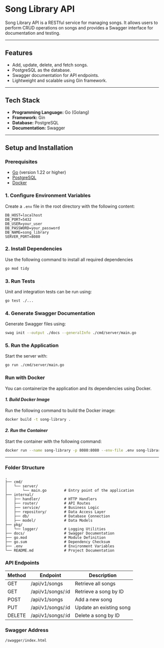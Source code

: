 # Song Library API

Song Library API is a RESTful service for managing songs. It allows users to perform CRUD operations on songs and provides a Swagger interface for documentation and testing.

---

## **Features**

- Add, update, delete, and fetch songs.
- PostgreSQL as the database.
- Swagger documentation for API endpoints.
- Lightweight and scalable using Gin framework.

---

## **Tech Stack**

- **Programming Language:** Go (Golang)
- **Framework:** Gin
- **Database:** PostgreSQL
- **Documentation:** Swagger

---

## **Setup and Installation**

### **Prerequisites**

- [Go](https://golang.org/doc/install) (version 1.22 or higher)
- [PostgreSQL](https://www.postgresql.org/download/)
- [Docker](https://www.docker.com/)

### **1. Configure Environment Variables**

Create a `.env` file in the root directory with the following content:

``` env
DB_HOST=localhost
DB_PORT=5432
DB_USER=your_user
DB_PASSWORD=your_password
DB_NAME=song_library
SERVER_PORT=8080
```

### **2. Install Dependencies**

Use the following command to install all required dependencies

``` bash
go mod tidy
```

### **3. Run Tests**

Unit and integration tests can be run using:

``` bash
go test ./...
```

### **4. Generate Swagger Documentation**

Generate Swagger files using:

``` bash
swag init --output ./docs --generalInfo ./cmd/server/main.go 
```

### **5. Run the Application**

Start the server with:

``` bash
go run ./cmd/server/main.go
```

### **Run with Docker**

You can containerize the application and its dependencies using Docker.

#### *1. Build Docker Image*

Run the following command to build the Docker image:

```bash
docker build -t song-library .
```

#### *2. Run the Container*

Start the container with the following command:

```bash
docker run --name song-library -p 8080:8080 --env-file .env song-library
```

---

### **Folder Structure**

```plaintext
.
├── cmd/
│   └── server/
│       └── main.go        # Entry point of the application
├── internal/
│   ├── handler/           # HTTP Handlers
│   ├── router/            # API Routes
│   ├── service/           # Business Logic
│   ├── repository/        # Data Access Layer
│   ├── db/                # Database Connection
│   ├── model/             # Data Models
├── pkg/
│   └── logger/            # Logging Utilities
├── docs/                  # Swagger Documentation
├── go.mod                 # Module Definition
├── go.sum                 # Dependency Checksum
├── .env                   # Environment Variables
└── README.md              # Project Documentation
```

### **API Endpoints**

| Method | Endpoint          | Description               |
|--------|-------------------|---------------------------|
| GET    | /api/v1/songs     | Retrieve all songs        |
| GET    | /api/v1/songs/:id | Retrieve a song by ID     |
| POST   | /api/v1/songs     | Add a new song            |
| PUT    | /api/v1/songs/:id | Update an existing song   |
| DELETE | /api/v1/songs/:id | Delete a song by ID       |

### **Swagger Address**

```text
/swagger/index.html 
```
